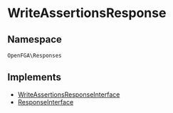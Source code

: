 # WriteAssertionsResponse


## Namespace
`OpenFGA\Responses`

## Implements
* [WriteAssertionsResponseInterface](Responses/WriteAssertionsResponseInterface.md)
* [ResponseInterface](Responses/ResponseInterface.md)

